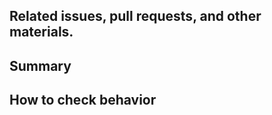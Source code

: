 ## Related issues, pull requests, and other materials.

<!--
Please describe the issue, pull request, or other material that summarizes the
situation, provides relevant discussion, or contains necessary knowledge so that
reviewers can quickly understand the context.

example)
fix #00
related discussion #00
-->

## Summary

<!--
Please write what you did. If you have made changes to the appearance, it would
be helpful to include images as well.
-->

## How to check behavior

<!--
Please write a way for other developers to easily check the behavior you have
changed or added so that they can catch up with the changes.
-->
